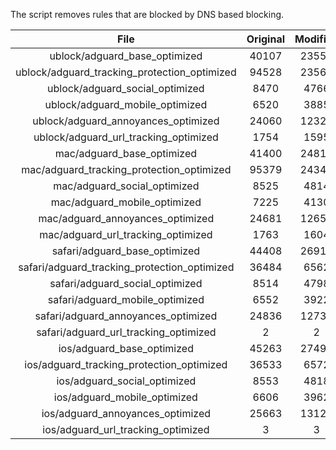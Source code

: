The script removes rules that are blocked by DNS based blocking.


| File | Original | Modified |
|:----:|:-----:|:-----:|
| ublock/adguard_base_optimized | 40107 | 23551 |
| ublock/adguard_tracking_protection_optimized | 94528 | 23566 |
| ublock/adguard_social_optimized | 8470 | 4766 |
| ublock/adguard_mobile_optimized | 6520 | 3885 |
| ublock/adguard_annoyances_optimized | 24060 | 12324 |
| ublock/adguard_url_tracking_optimized | 1754 | 1595 |
| mac/adguard_base_optimized | 41400 | 24813 |
| mac/adguard_tracking_protection_optimized | 95379 | 24344 |
| mac/adguard_social_optimized | 8525 | 4814 |
| mac/adguard_mobile_optimized | 7225 | 4130 |
| mac/adguard_annoyances_optimized | 24681 | 12658 |
| mac/adguard_url_tracking_optimized | 1763 | 1604 |
| safari/adguard_base_optimized | 44408 | 26910 |
| safari/adguard_tracking_protection_optimized | 36484 | 6562 |
| safari/adguard_social_optimized | 8514 | 4798 |
| safari/adguard_mobile_optimized | 6552 | 3922 |
| safari/adguard_annoyances_optimized | 24836 | 12738 |
| safari/adguard_url_tracking_optimized | 2 | 2 |
| ios/adguard_base_optimized | 45263 | 27499 |
| ios/adguard_tracking_protection_optimized | 36533 | 6572 |
| ios/adguard_social_optimized | 8553 | 4818 |
| ios/adguard_mobile_optimized | 6606 | 3962 |
| ios/adguard_annoyances_optimized | 25663 | 13120 |
| ios/adguard_url_tracking_optimized | 3 | 3 |